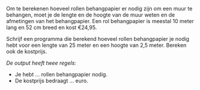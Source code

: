 Om te berekenen hoeveel rollen behangpapier er nodig zijn om een muur te behangen, moet je de lengte en de hoogte van 
de muur weten en de afmetingen van het behangpapier. Een rol behangpapier is meestal 10 meter lang en 52 cm breed en kost €24,95.

Schrijf een programma die berekend hoeveel rollen behangpapier je nodig hebt voor een lengte van 25 meter en een hoogte van 2,5 meter. Bereken ook de kostprijs.

*De output heeft twee regels:*

- Je hebt ... rollen behangpapier nodig.
- De kostprijs bedraagt ... euro.
